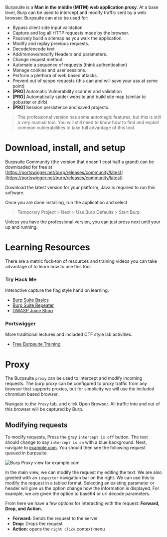 Burpsuite is a **Man in the middle (MITM) web application proxy**. At a base level, Burp can be used to intercept and modify traffic sent by a web browser. Burpsuite can also be used for:
- Bypass client side input validation.
- Capture and log all HTTP requests made by the browser.
- Passively build a sitemap as you walk the application.
- Modify and replay previous requests.
- Decode/encode text
- Add/remove/modify Headers and parameters.
- Change request method
- Automate a sequence of requests (think authentication)
- Manage cookies and user sessions. 
- Perform a plethora of web based attacks.
- Prevent out of scope requests (this can and will save your ass at some point)
- **\[PRO]** Automatic Vulnerability scanner and validation
- **\[PRO]** Automatically spider website and build site map (similar to gobuster or dirb)
- **\[PRO]** Session persistence and saved projects. 

> The professional version has some automagic features, but this is still a *very* manual tool. You will still need to know how to find and exploit common vulnerabilities to take full advantage of this tool. 

# Download, install, and setup
Burpsuite Community (the version that doesn't cost half a grand) can be downloaded for free at [https://portswigger.net/burp/releases/community/latest](https://portswigger.net/burp/releases/community/latest)

Download the latest version for your platform, Java is required to run this software.

Once you are done installing, run the application and select
> Temporary Project > Next > Use Burp Defaults > Start Burp

Unless you have the professional version, you can just press next until your up and running.

# Learning Resources
There are a metric fuck-ton of resources and training videos you can take advantage of to learn how to use this tool. 

### Try Hack Me
Interactive capture the flag style hand on learning.
- [Burp Suite Basics](https://tryhackme.com/room/burpsuitebasics)
- [Burp Suite Repeater](https://tryhackme.com/room/burpsuiterepeater)
- [OWASP Juice Shop](https://tryhackme.com/room/owaspjuiceshop)

### Portswigger
More traditional lectures and included CTF style lab activities. 
- [Free Burpsuite Training](https://portswigger.net/training)

# Proxy
The Burpsuite `proxy` can be used to intercept and modify incoming requests. The burp proxy can be configured to proxy traffic from any browser that supports proxies, but for simplicity we will use the included chromium based browser.

Navigate to the `Proxy` tab, and click Open Browser. All traffic into and out of this browser will be captured by Burp.

## Modifying requests
To modify requests, Press the gray `intercept is off` button. The text should change to say `intercept is on` with a blue background. Next, navigate to [example.com](https://example.com). You should then see the following request queued in burpsuite:

![Burp Proxy view for example.com](/Images/BurpProxyExample.png)

In the main view, we can modify the request my editing the text. We are also greeted with an `inspector` navigation bar on the right. We can use this to modify the request in a tabled format. Selecting an existing parameter or header will give us the option change how the information is displayed. For example, we are given the option to base64 or url decode parameters. 

From here we have a few options for interacting with the request: **Forward, Drop, and Action.**
- **Forward:** Sends the request to the server
- **Drop:** Drops the request
- **Action:** opens the `right click` context menu

